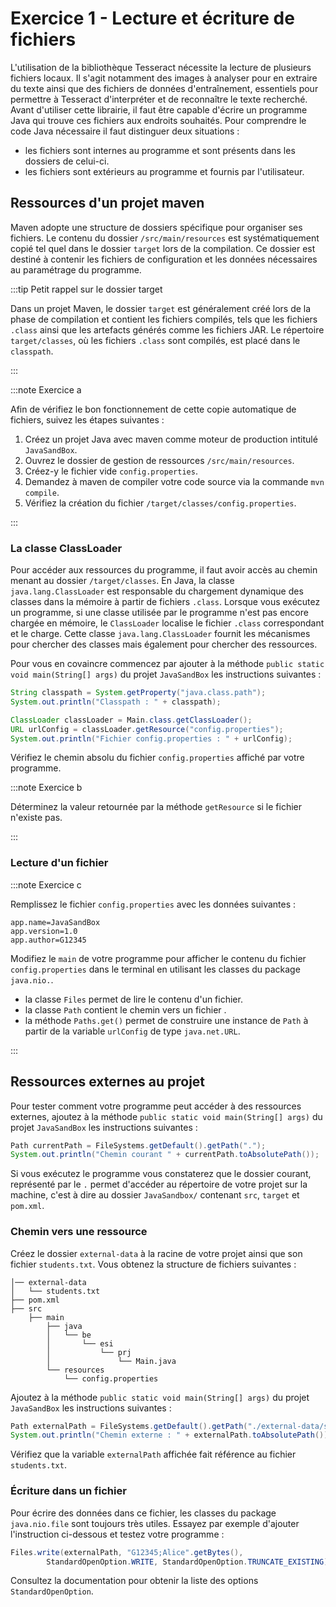 # Exercice 1 - Lecture et écriture de fichiers

L'utilisation de la bibliothèque Tesseract nécessite la lecture de plusieurs fichiers locaux. Il s'agit notamment des images à analyser pour en extraire du texte ainsi que des fichiers de données d'entraînement, essentiels pour permettre à Tesseract d'interpréter et de reconnaître le texte recherché.
Avant d'utiliser cette librairie, il faut être capable d'écrire un programme Java qui trouve ces fichiers aux endroits souhaités.
Pour comprendre le code Java nécessaire il faut distinguer deux situations : 
- les fichiers sont internes au programme et sont
présents dans les dossiers de celui-ci.
- les fichiers sont extérieurs au programme et fournis
par l'utilisateur.

## Ressources d'un projet maven

Maven adopte une structure de dossiers spécifique pour organiser ses 
fichiers. Le contenu du dossier `/src/main/resources` est 
systématiquement copié tel quel dans le dossier `target` lors de la compilation. 
Ce dossier est destiné à contenir les fichiers de configuration et les
données nécessaires au paramétrage du programme.

:::tip Petit rappel sur le dossier target

Dans un projet Maven, le dossier `target` est généralement créé lors de la phase de compilation et contient les fichiers compilés, tels que les 
fichiers `.class` ainsi que les artefacts générés comme les fichiers 
JAR. 
Le répertoire `target/classes`, où les fichiers `.class` sont compilés,
est placé dans le `classpath`.

:::

:::note Exercice a

Afin de vérifiez le bon fonctionnement de cette copie automatique de fichiers,
 suivez les étapes suivantes :
1. Créez un projet Java avec maven comme moteur
de production intitulé `JavaSandBox`.
1. Ouvrez le dossier de gestion de ressources `/src/main/resources`.
1. Créez-y le fichier vide `config.properties`.
1. Demandez à maven de compiler votre code source via la commande `mvn compile`.
1. Vérifiez la création du fichier `/target/classes/config.properties`.

:::

### La classe ClassLoader

Pour accéder aux ressources du programme, il faut avoir accès au chemin menant au dossier `/target/classes`. En Java, la classe `java.lang.ClassLoader` est responsable du chargement 
dynamique des classes dans la mémoire à partir de fichiers `.class`.
Lorsque vous exécutez un programme, si une classe utilisée par le 
programme n'est pas encore chargée en mémoire, le `ClassLoader` localise
le fichier `.class` correspondant et le charge.
Cette classe `java.lang.ClassLoader` fournit les mécanismes pour chercher des classes mais également pour chercher des ressources.

Pour vous en covaincre commencez par ajouter à la méthode 
`public static void main(String[] args)` du projet `JavaSandBox` 
les instructions suivantes : 

```java showLineNumbers
String classpath = System.getProperty("java.class.path");
System.out.println("Classpath : " + classpath);

ClassLoader classLoader = Main.class.getClassLoader();
URL urlConfig = classLoader.getResource("config.properties");
System.out.println("Fichier config.properties : " + urlConfig);
```

Vérifiez le chemin absolu du fichier `config.properties` affiché par votre programme.

:::note Exercice b

Déterminez la valeur retournée par la méthode `getResource`
si le fichier n'existe pas.

:::

### Lecture d'un fichier
 
:::note Exercice c

Remplissez le fichier `config.properties` avec les données suivantes : 

```
app.name=JavaSandBox
app.version=1.0
app.author=G12345
```

Modifiez le `main` de votre programme pour afficher le contenu du fichier `config.properties`
dans le terminal en utilisant les classes du package `java.nio.`. 
- la classe `Files` permet de lire le contenu d'un fichier.
- la classe `Path` contient le chemin vers un fichier .
- la méthode `Paths.get()` permet de construire une instance de `Path` à partir de la variable `urlConfig` de type `java.net.URL`.

:::

## Ressources externes au projet

Pour tester comment votre programme peut accéder à des ressources 
externes, ajoutez à la méthode `public static void main(String[] args)` 
du projet `JavaSandBox` les instructions suivantes : 

```java showLineNumbers
Path currentPath = FileSystems.getDefault().getPath(".");
System.out.println("Chemin courant " + currentPath.toAbsolutePath());
```

Si vous exécutez le programme vous constaterez que 
le dossier courant, représenté par le `.` permet 
d'accéder au répertoire de votre projet sur la machine, 
c'est à dire au dossier `JavaSandbox/` contenant 
`src`, `target` et  `pom.xml`.

### Chemin vers une ressource

Créez le dossier `external-data` à la racine de votre projet ainsi
que son fichier `students.txt`.
Vous obtenez la structure de fichiers suivantes :

```
│── external-data
│   └── students.txt
├── pom.xml
├── src
    ├── main
        ├── java
        │   └── be
        │       └── esi
        │           └── prj
        │               └── Main.java
        └── resources
            └── config.properties
```

Ajoutez à la méthode `public static void main(String[] args)` 
du projet `JavaSandBox` les instructions suivantes : 

```java showLineNumbers
Path externalPath = FileSystems.getDefault().getPath("./external-data/students.txt");
System.out.println("Chemin externe : " + externalPath.toAbsolutePath());
```

Vérifiez que la variable `externalPath` affichée fait référence au fichier `students.txt`.

### Écriture dans un fichier

Pour écrire des données dans ce fichier, les classes du package `java.nio.file` sont toujours très utiles.
Essayez par exemple d'ajouter l'instruction ci-dessous et testez votre programme : 

```java showLineNumbers
Files.write(externalPath, "G12345;Alice".getBytes(),
        StandardOpenOption.WRITE, StandardOpenOption.TRUNCATE_EXISTING);
```

Consultez la documentation pour obtenir la liste des options
`StandardOpenOption`.

<!-- ## Tests unitaires

- `/src/test/resources` : contient les données utiles pour les tests ;


1. ouvrez le dossier de gestion de ressources des tests /src/test/resources
1. créez-y le fichier vide `configTest.properties`
1. demandez à maven de compiler votre code de test
1. vérifiez la création du fichier `/target/test-classes/configTest.properties` -->
